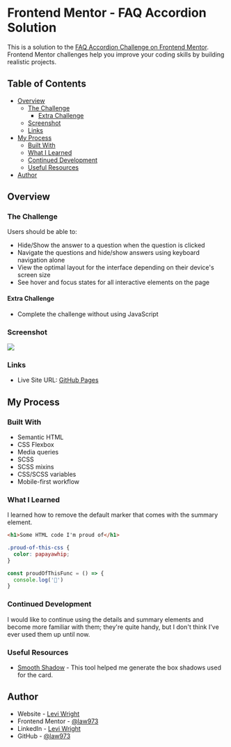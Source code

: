 # Frontend Mentor - FAQ Accordion Solution

This is a solution to the [FAQ Accordion Challenge on Frontend Mentor](https://www.frontendmentor.io/challenges/faq-accordion-wyfFdeBwBz). Frontend Mentor challenges help you improve your coding skills by building realistic projects. 

## Table of Contents

- [Overview](#overview)
  - [The Challenge](#the-challenge)
    - [Extra Challenge](#extra-challenge)
  - [Screenshot](#screenshot)
  - [Links](#links)
- [My Process](#my-process)
  - [Built With](#built-with)
  - [What I Learned](#what-i-learned)
  - [Continued Development](#continued-development)
  - [Useful Resources](#useful-resources)
- [Author](#author)

## Overview

### The Challenge

Users should be able to:

- Hide/Show the answer to a question when the question is clicked
- Navigate the questions and hide/show answers using keyboard navigation alone
- View the optimal layout for the interface depending on their device's screen size
- See hover and focus states for all interactive elements on the page

#### Extra Challenge

- Complete the challenge without using JavaScript

### Screenshot

![](./screenshot.jpg)

### Links

<!-- - Solution URL: [Frontend Mentor]() -->
- Live Site URL: [GitHub Pages](https://law973.github.io/faq-accordion/)

## My Process

### Built With

- Semantic HTML
- CSS Flexbox
- Media queries
- SCSS
- SCSS mixins
- CSS/SCSS variables
- Mobile-first workflow

### What I Learned

I learned how to remove the default marker that comes with the summary element.

```html
<h1>Some HTML code I'm proud of</h1>
```
```css
.proud-of-this-css {
  color: papayawhip;
}
```
```js
const proudOfThisFunc = () => {
  console.log('🎉')
}
```

### Continued Development

I would like to continue using the details and summary elements and become more familiar with them; they're quite handy, but I don't think I've ever used them up until now.

### Useful Resources

- [Smooth Shadow](https://shadows.brumm.af/) - This tool helped me generate the box shadows used for the card.

## Author

- Website - [Levi Wright](https://leviwright.netlify.app/)
- Frontend Mentor - [@law973](https://www.frontendmentor.io/profile/law973)
- LinkedIn - [Levi Wright](https://www.linkedin.com/in/levi-arthur-wright/)
- GitHub - [@law973](https://github.com/law973)